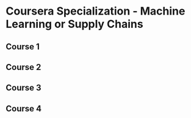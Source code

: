# Coursera Specialization - Machine Learning or Supply Chains


## Course 1

## Course 2

## Course 3 

## Course 4